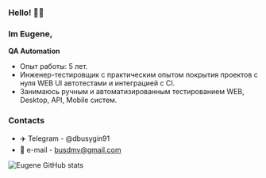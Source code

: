 ### Hello! 👋:wink:
### Im Eugene, 
**QA Automation**

- Опыт работы: 5 лет.
- Инженер-тестировщик с практическим опытом покрытия проектов с нуля WEB UI автотестами и интеграцией с CI.
- Занимаюсь ручным и автоматизированным тестированием WEB, Desktop, API, Mobile систем.


### Contacts
- :airplane: Telegram - @dbusygin91
- :e-mail: e-mail - busdmv@gmail.com

![Eugene GitHub stats](https://github-readme-stats.vercel.app/api?username=DmitriyBusygin&show_icons=true&theme=vue)

